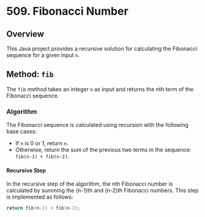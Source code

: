 # 509. Fibonacci Number
## Overview

This Java project provides a recursive solution for calculating the Fibonacci sequence for a given input `n`.

## Method: `fib`

The `fib` method takes an integer `n` as input and returns the nth term of the Fibonacci sequence.

### Algorithm

The Fibonacci sequence is calculated using recursion with the following base cases:
- If `n` is 0 or 1, return `n`.
- Otherwise, return the sum of the previous two terms in the sequence: `fib(n-1) + fib(n-2)`.

#### Recursive Step

In the recursive step of the algorithm, the nth Fibonacci number is calculated by summing the (n-1)th and (n-2)th Fibonacci numbers. This step is implemented as follows:

```java
return fib(n-1) + fib(n-2);

